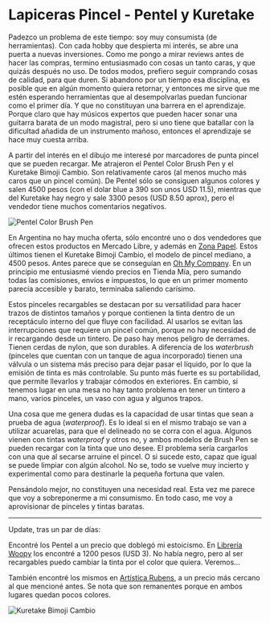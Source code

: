 # Lapiceras Pincel - Pentel y Kuretake


Padezco un problema de este tiempo: soy muy consumista (de
herramientas). Con cada hobby que despierta mi interés, se abre una
puerta a nuevas inversiones. Como me pongo a mirar reviews antes de
hacer las compras, termino entusiasmado con cosas un tanto caras, y
que quizás después no uso. De todos modos, prefiero seguir comprando
cosas de calidad, para que duren. Si abandono por un tiempo esa
disciplina, es posible que en algún momento quiera retornar, y
entonces me sirve que me estén esperando herramientas que al
desempolvarlas puedan funcionar como el primer día. Y que no
constituyan una barrera en el aprendizaje. Porque claro que hay
músicos expertos que pueden hacer sonar una guitarra barata de un modo
magistral, pero si uno tiene que batallar con la dificultad añadida de
un instrumento mañoso, entonces el aprendizaje se hace muy cuesta
arriba.

A partir del interés en el dibujo me interesé por marcadores de punta
pincel que se pueden recargar. Me atrajeron el Pentel Color Brush Pen
y el Kuretake Bimoji Cambio. Son relativamente caros (al menos mucho
más caros que un pincel común). De Pentel sólo se consiguen algunos
colores y salen 4500 pesos (con el dolar blue a 390 son unos USD
11.5), mientras que del Kuretake hay negro y sale 3300 pesos (USD 8.50
aprox), pero el vendedor tiene muchos comentarios negativos.

![Pentel Color Brush Pen](https://live.staticflickr.com/65535/52771501410_40a803a2ed_b.jpg ) 

En Argentina no hay mucha oferta, sólo encontré uno o dos vendedores
que ofrecen estos productos en Mercado Libre, y además en [Zona
Papel](https://zonapapel.mitiendanube.com). Estos últimos tienen el
Kuretake Bimoji Cambio, el modelo de pincel mediano, a 4500
pesos. Antes parece que se conseguían en [Oh My
Company](https://www.ohmycompany.com.ar). En un principio me
entusiasmé viendo precios en Tienda Mía, pero sumando todas las
comisiones, envíos e impuestos, lo que en un primer momento parecía
accesible y barato, terminaba saliendo carísimo.

Estos pinceles recargables se destacan por su versatilidad para hacer
trazos de distintos tamaños y porque contienen la tinta dentro de un
receptáculo interno del que fluye con facilidad. Al usarlos se evitan
las interrupciones que requiere un pincel común, porque no hay
necesidad de ir recargando desde un tintero. De paso hay menos peligro
de derrames. Tienen cerdas de nylon, que son durables. A diferencia de
los *waterbrush* (pinceles que cuentan con un tanque de agua
incorporado) tienen una válvula o un sistema más preciso para dejar
pasar el líquido, por lo que la emisión de tinta es más
controlable. Su punto más fuerte es su portabilidad, que permite
llevarlos y trabajar cómodos en exteriores. En cambio, si tenemos
lugar en una mesa no hay tanto problema en tener un tintero a mano,
varios pinceles, un vaso con agua y algunos trapos.

Una cosa que me genera dudas es la capacidad de usar tintas que sean a
prueba de agua (*waterproof*). Es lo ideal si en el mismo trabajo se
van a utilizar acuarelas, para que el delineado no se corra con el
agua. Algunos vienen con tintas *waterproof* y otros no, y ambos
modelos de Brush Pen se pueden recargar con la tinta que uno desee. El
problema sería cargarlos con una que al secarse arruine el pincel. O
si sucede esto, capaz que igual se puede limpiar con algún alcohol. No
se, todo se vuelve muy incierto y experimental como para destinarle la
pequeña fortuna que valen.

Pensándolo mejor, no constituyen una necesidad real. Esta vez me
parece que voy a sobreponerme a mi consumismo. En todo caso, me voy a
aprovisionar de pinceles y tintas baratas.

---
Update, tras un par de días:

Encontré los Pentel a un precio que doblegó mi estoicismo. En
[Librería Woopy](https://www.woopylibreria.com.ar) los encontré a 1200
pesos (USD 3). No había negro, pero al ser recargables puedo cambiar
la tinta por el color que quiera. Veremos...

También encontré los mismos en [Artística
Rubens](https://www.artisticarubens.com.ar), a un precio más cercano
al que mencioné antes. Se nota que son remanentes porque en ambos
lugares quedan pocos colores.

![Kuretake Bimoji Cambio](https://live.staticflickr.com/65535/52771510960_0870309c6e_z.jpg) 




